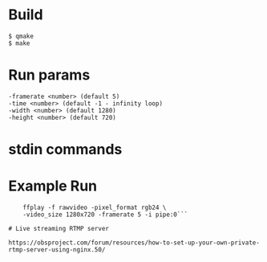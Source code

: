 # Build
	$ qmake
	$ make

# Run params

	-framerate <number> (default 5)
	-time <number> (default -1 - infinity loop)
	-width <number> (default 1280)
	-height <number> (default 720)

# stdin commands



# Example Run

```cat example.game | ./visualization -framerate 5 | \
	ffplay -f rawvideo -pixel_format rgb24 \
	-video_size 1280x720 -framerate 5 -i pipe:0```

# Live streaming RTMP server

https://obsproject.com/forum/resources/how-to-set-up-your-own-private-rtmp-server-using-nginx.50/
